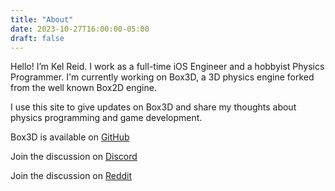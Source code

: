 ```yaml
---
title: "About"
date: 2023-10-27T16:00:00-05:00
draft: false
---
```



Hello! I’m Kel Reid. I work as a full-time iOS Engineer and a hobbyist Physics Programmer. I'm currently working on Box3D, a 3D physics engine forked from the well known Box2D engine.

I use this site to give updates on Box3D and share my thoughts about physics programming and game development.





Box3D is available on [GitHub](https://github.com/KelCodesStuff/Box3D)

Join the discussion on [Discord](https://discord.com/Box3D)

Join the discussion on [Reddit](https://reddit.com/Box3D)
